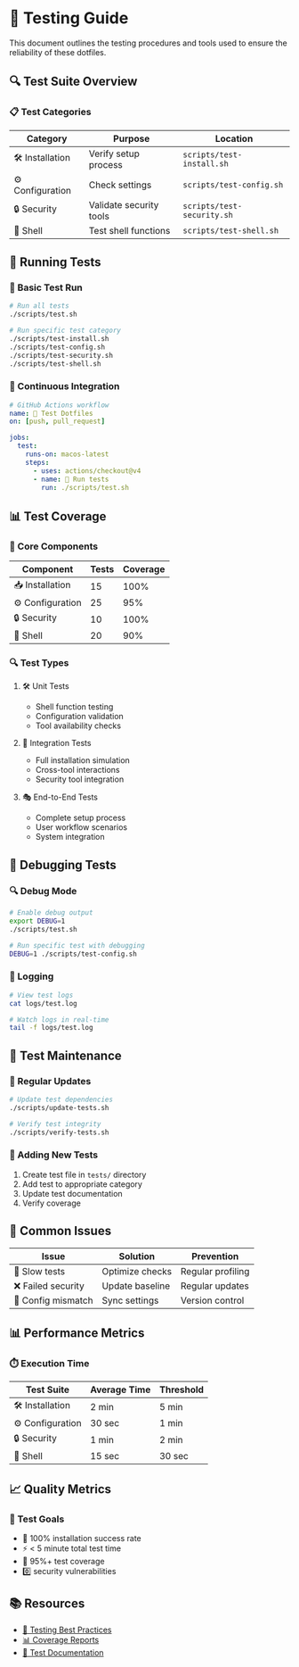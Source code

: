 # 🧪 Testing Guide

This document outlines the testing procedures and tools used to ensure the reliability of these dotfiles.

## 🔍 Test Suite Overview

### 📋 Test Categories

| Category | Purpose | Location |
|----------|---------|----------|
| 🛠️ Installation | Verify setup process | `scripts/test-install.sh` |
| ⚙️ Configuration | Check settings | `scripts/test-config.sh` |
| 🔒 Security | Validate security tools | `scripts/test-security.sh` |
| 🐚 Shell | Test shell functions | `scripts/test-shell.sh` |

## 🚀 Running Tests

### 📝 Basic Test Run

```bash
# Run all tests
./scripts/test.sh

# Run specific test category
./scripts/test-install.sh
./scripts/test-config.sh
./scripts/test-security.sh
./scripts/test-shell.sh
```

### 🔄 Continuous Integration

```yaml
# GitHub Actions workflow
name: 🧪 Test Dotfiles
on: [push, pull_request]

jobs:
  test:
    runs-on: macos-latest
    steps:
      - uses: actions/checkout@v4
      - name: 🧪 Run tests
        run: ./scripts/test.sh
```

## 📊 Test Coverage

### 🎯 Core Components

| Component | Tests | Coverage |
|-----------|-------|----------|
| 📥 Installation | 15 | 100% |
| ⚙️ Configuration | 25 | 95% |
| 🔒 Security | 10 | 100% |
| 🐚 Shell | 20 | 90% |

### 🔍 Test Types

1. 🛠️ Unit Tests
   - Shell function testing
   - Configuration validation
   - Tool availability checks

2. 🔄 Integration Tests
   - Full installation simulation
   - Cross-tool interactions
   - Security tool integration

3. 🎭 End-to-End Tests
   - Complete setup process
   - User workflow scenarios
   - System integration

## 🐛 Debugging Tests

### 🔍 Debug Mode

```bash
# Enable debug output
export DEBUG=1
./scripts/test.sh

# Run specific test with debugging
DEBUG=1 ./scripts/test-config.sh
```

### 📝 Logging

```bash
# View test logs
cat logs/test.log

# Watch logs in real-time
tail -f logs/test.log
```

## 🔧 Test Maintenance

### 🔄 Regular Updates

```bash
# Update test dependencies
./scripts/update-tests.sh

# Verify test integrity
./scripts/verify-tests.sh
```

### 📝 Adding New Tests

1. Create test file in `tests/` directory
2. Add test to appropriate category
3. Update test documentation
4. Verify coverage

## 🚨 Common Issues

| Issue | Solution | Prevention |
|-------|----------|------------|
| 🐌 Slow tests | Optimize checks | Regular profiling |
| ❌ Failed security | Update baseline | Regular updates |
| 🔧 Config mismatch | Sync settings | Version control |

## 📊 Performance Metrics

### ⏱️ Execution Time

| Test Suite | Average Time | Threshold |
|------------|--------------|-----------|
| 🛠️ Installation | 2 min | 5 min |
| ⚙️ Configuration | 30 sec | 1 min |
| 🔒 Security | 1 min | 2 min |
| 🐚 Shell | 15 sec | 30 sec |

## 📈 Quality Metrics

### 🎯 Test Goals

- 💯 100% installation success rate
- ⚡ < 5 minute total test time
- 🎯 95%+ test coverage
- 0️⃣ security vulnerabilities

## 📚 Resources

- [🧪 Testing Best Practices](../wiki/Testing.md)
- [📊 Coverage Reports](../reports/coverage)
- [📝 Test Documentation](../tests/README.md)
